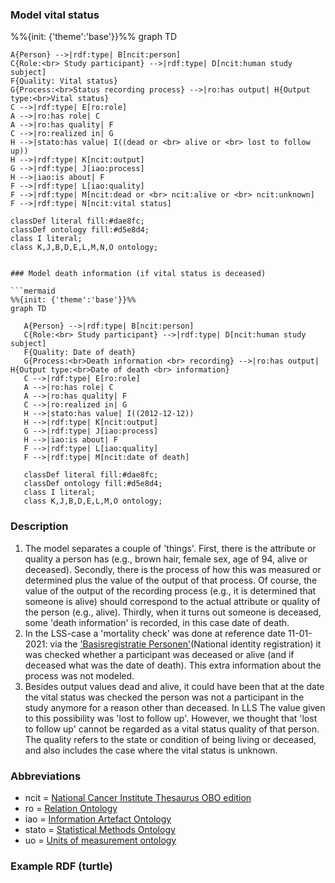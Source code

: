 ### Model vital status
%%{init: {'theme':'base'}}%%
graph TD
   
    A{Person} -->|rdf:type| B[ncit:person]
    C{Role:<br> Study participant} -->|rdf:type| D[ncit:human study subject]
    F{Quality: Vital status}
    G{Process:<br>Status recording process} -->|ro:has output| H{Output type:<br>Vital status}
    C -->|rdf:type| E[ro:role]
    A -->|ro:has role| C
    A -->|ro:has quality| F
    C -->|ro:realized in| G
    H -->|stato:has value| I((dead or <br> alive or <br> lost to follow up))
    H -->|rdf:type| K[ncit:output]
    G -->|rdf:type| J[iao:process]
    H -->|iao:is about| F
    F -->|rdf:type| L[iao:quality]
    F -->|rdf:type| M[ncit:dead or <br> ncit:alive or <br> ncit:unknown]
    F -->|rdf:type| N[ncit:vital status]
            
    classDef literal fill:#dae8fc;
    classDef ontology fill:#d5e8d4;
    class I literal;
    class K,J,B,D,E,L,M,N,O ontology;
 ```

### Model death information (if vital status is deceased)

```mermaid
%%{init: {'theme':'base'}}%%
graph TD
   
    A{Person} -->|rdf:type| B[ncit:person]
    C{Role:<br> Study participant} -->|rdf:type| D[ncit:human study subject]
    F{Quality: Date of death}
    G{Process:<br>Death information <br> recording} -->|ro:has output| H{Output type:<br>Date of death <br> information}
    C -->|rdf:type| E[ro:role]
    A -->|ro:has role| C
    A -->|ro:has quality| F
    C -->|ro:realized in| G
    H -->|stato:has value| I((2012-12-12))
    H -->|rdf:type| K[ncit:output]
    G -->|rdf:type| J[iao:process]
    H -->|iao:is about| F
    F -->|rdf:type| L[iao:quality]
    F -->|rdf:type| M[ncit:date of death]
            
    classDef literal fill:#dae8fc;
    classDef ontology fill:#d5e8d4;
    class I literal;
    class K,J,B,D,E,L,M,O ontology;
 ```

### Description
1. The model separates a couple of 'things'. First, there is the attribute or quality a person has (e.g., brown hair, female sex, age of 94, alive or deceased). Secondly, there is the process of how this was measured or determined plus the value of the output of that process. Of course, the value of the output of the recording process (e.g., it is determined that someone is alive) should correspond to the actual attribute or quality of the person (e.g., alive). Thirdly, when it turns out someone is deceased, some 'death information' is recorded, in this case date of death.
2. In the LSS-case a 'mortality check' was done at reference date 11-01-2021: via the ['Basisregistratie Personen'](https://www.rvig.nl/brp)(National identity registration) it was checked whether a participant was deceased or alive (and if deceased what was the date of death). This extra information about the process was not modeled.
3. Besides output values dead and alive, it could have been that at the date the vital status was checked the person was not a participant in the study anymore for a reason other than deceased. In LLS The value given to this possibility was 'lost to follow up'. However, we thought that 'lost to follow up' cannot be regarded as a vital status quality of that person. The quality refers to the state or condition of being living or deceased, and also includes the case where the vital status is unknown.

### Abbreviations
* ncit = [National Cancer Institute Thesaurus OBO edition](https://ontobee.org/ontology/ncit)
* ro = [Relation Ontology](https://ontobee.org/ontology/RO)
* iao = [Information Artefact Ontology](https://ontobee.org/ontology/IAO)
* stato = [Statistical Methods Ontology](https://ontobee.org/ontology/STATO)
* uo = [Units of measurement ontology](https://ontobee.org/ontology/UO)

### Example RDF (turtle)